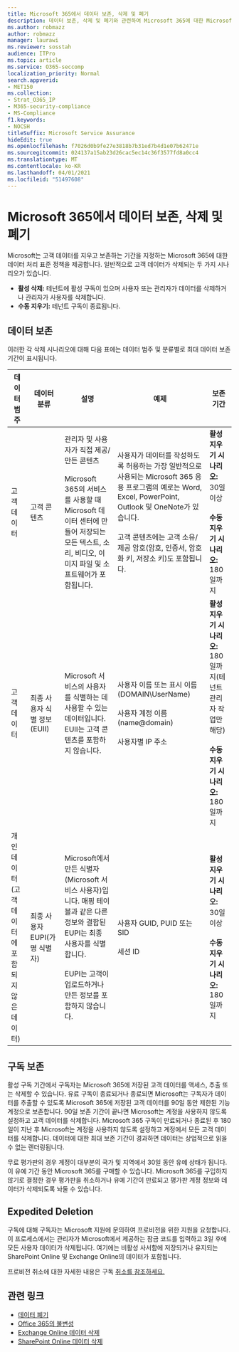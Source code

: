 ```yaml
---
title: Microsoft 365에서 데이터 보존, 삭제 및 폐기
description: 데이터 보존, 삭제 및 폐기와 관련하여 Microsoft 365에 대한 Microsoft 정책의 개요입니다.
ms.author: robmazz
author: robmazz
manager: laurawi
ms.reviewer: sosstah
audience: ITPro
ms.topic: article
ms.service: O365-seccomp
localization_priority: Normal
search.appverid:
- MET150
ms.collection:
- Strat_O365_IP
- M365-security-compliance
- MS-Compliance
f1.keywords:
- NOCSH
titleSuffix: Microsoft Service Assurance
hideEdit: true
ms.openlocfilehash: f7026d0b9fe27e3818b7b31ed7b4d1e07b62471e
ms.sourcegitcommit: 024137a15ab23d26cac5ec14c36f3577fd8a0cc4
ms.translationtype: MT
ms.contentlocale: ko-KR
ms.lasthandoff: 04/01/2021
ms.locfileid: "51497608"
---
```

# <a name="data-retention-deletion-and-destruction-in-microsoft-365"></a>Microsoft 365에서 데이터 보존, 삭제 및 폐기

Microsoft는 고객 데이터를 지우고 보존하는 기간을 지정하는 Microsoft 365에 대한 데이터 처리 표준 정책을 제공합니다. 일반적으로 고객 데이터가 삭제되는 두 가지 시나리오가 있습니다.

- **활성 삭제:** 테넌트에 활성 구독이 있으며 사용자 또는 관리자가 데이터를 삭제하거나 관리자가 사용자를 삭제합니다.
- **수동 지우기:** 테넌트 구독이 종료됩니다.

## <a name="data-retention"></a>데이터 보존

이러한 각 삭제 시나리오에 대해 다음 표에는 데이터 범주 및 분류별로 최대 데이터 보존 기간이 표시됩니다.

| 데이터 범주 | 데이터 분류 | 설명 | 예제 | 보존 기간 |
|-----------------|-----------------|-----------------|----------------------------------|-------------------------------|
| 고객 데이터 | 고객 콘텐츠| 관리자 및 사용자가 직접 제공/만든 콘텐츠 <br><br> Microsoft 365의 서비스를 사용할 때 Microsoft 데이터 센터에 만들어 저장되는 모든 텍스트, 소리, 비디오, 이미지 파일 및 소프트웨어가 포함됩니다. | 사용자가 데이터를 작성하도록 허용하는 가장 일반적으로 사용되는 Microsoft 365 응용 프로그램의 예로는 Word, Excel, PowerPoint, Outlook 및 OneNote가 있습니다. <br><br> 고객 콘텐츠에는 고객 소유/제공 암호(암호, 인증서, 암호화 키, 저장소 키)도 포함됩니다. | **활성 지우기 시나리오:** 30일 이상 <br><br> **수동 지우기 시나리오:** 180일까지 |
| 고객 데이터 | 최종 사용자 식별 정보(EUII) | Microsoft 서비스의 사용자를 식별하는 데 사용할 수 있는 데이터입니다. EUII는 고객 콘텐츠를 포함하지 않습니다. | 사용자 이름 또는 표시 이름(DOMAIN\UserName) <br><br> 사용자 계정 이름(name@domain) <br><br>  사용자별 IP 주소 | **활성 지우기 시나리오:** 180일까지(테넌트 관리자 작업만 해당) <br><br> **수동 지우기 시나리오:** 180일까지 |
| 개인 데이터 <br> (고객 데이터에 포함되지 않은 데이터) | 최종 사용자 EUPI(가명 식별자) | Microsoft에서 만든 식별자(Microsoft 서비스 사용자)입니다. 매핑 테이블과 같은 다른 정보와 결합된 EUPI는 최종 사용자를 식별합니다. <br><br> EUPI는 고객이 업로드하거나 만든 정보를 포함하지 않습니다. | 사용자 GUID, PUID 또는 SID <br><br> 세션 ID | **활성 지우기 시나리오:** 30일 이상 <br><br> **수동 지우기 시나리오:** 180일까지 |

## <a name="subscription-retention"></a>구독 보존

활성 구독 기간에서 구독자는 Microsoft 365에 저장된 고객 데이터를 액세스, 추출 또는 삭제할 수 있습니다. 유료 구독이 종료되거나 종료되면 Microsoft는 구독자가 데이터를 추출할 수 있도록 Microsoft 365에 저장된 고객 데이터를 90일 동안 제한된 기능 계정으로 보존합니다. 90일 보존 기간이 끝나면 Microsoft는 계정을 사용하지 않도록 설정하고 고객 데이터를 삭제합니다. Microsoft 365 구독이 만료되거나 종료된 후 180일이 지난 후 Microsoft는 계정을 사용하지 않도록 설정하고 계정에서 모든 고객 데이터를 삭제합니다. 데이터에 대한 최대 보존 기간이 경과하면 데이터는 상업적으로 읽을 수 없는 렌더링됩니다.

무료 평가판의 경우 계정이 대부분의 국가 및 지역에서 30일 동안 유예 상태가 됩니다. 이 유예 기간 동안 Microsoft 365를 구매할 수 있습니다. Microsoft 365를 구입하지 않기로 결정한 경우 평가판을 취소하거나 유예 기간이 만료되고 평가판 계정 정보와 데이터가 삭제되도록 놔둘 수 있습니다.

## <a name="expedited-deletion"></a>Expedited Deletion

구독에 대해 구독자는 Microsoft 지원에 문의하여 프로비전을 위한 지원을 요청합니다. 이 프로세스에서는 관리자가 Microsoft에서 제공하는 잠금 코드를 입력하고 3일 후에 모든 사용자 데이터가 삭제됩니다. 여기에는 비활성 사서함에 저장되거나 유지되는 SharePoint Online 및 Exchange Online의 데이터가 포함됩니다.

프로비전 취소에 대한 자세한 내용은 구독 [취소를 참조하세요.](/microsoft-365/commerce/subscriptions/cancel-your-subscription)

## <a name="related-links"></a>관련 링크

- [데이터 폐기](assurance-data-destruction.md)
- [Office 365의 불변성](assurance-data-immutability.md)
- [Exchange Online 데이터 삭제](assurance-exchange-online-data-deletion.md)
- [SharePoint Online 데이터 삭제](assurance-sharepoint-online-data-deletion.md)
